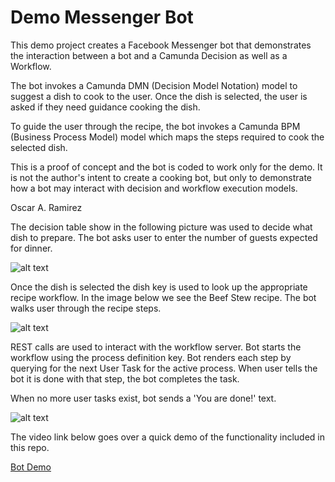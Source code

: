 # Demo Messenger Bot

This demo project creates a Facebook Messenger bot that demonstrates the 
interaction between a bot and a Camunda Decision as well as a Workflow.

The bot invokes a Camunda DMN (Decision Model Notation) model to suggest
a dish to cook to the user. Once the dish is selected, the user is asked
if they need guidance cooking the dish.

To guide the user through the recipe, the bot invokes a Camunda BPM (Business Process Model) model which maps the steps required to cook the selected dish.

This is a proof of concept and the bot is coded to work only for the demo. It
is not the author's intent to create a cooking bot, but only to demonstrate
how a bot may interact with decision and workflow execution models.

Oscar A. Ramirez

The decision table show in the following picture was used to decide what dish to prepare. The bot asks user to enter the number of guests expected for dinner.
 
![alt text](https://cdn.glitch.com/09c5fb51-1714-474d-bcca-ccede5088c33%2FScreen%20Shot%202017-09-24%20at%203.24.22%20PM.png?1506281133113 "Dish Decision Table")

Once the dish is selected the dish key is used to look up the appropriate recipe workflow. In the image below we see the Beef Stew recipe. The bot walks user through the recipe steps. 

![alt text](https://cdn.glitch.com/09c5fb51-1714-474d-bcca-ccede5088c33%2FScreen%20Shot%202017-09-24%20at%203.23.44%20PM.png?1506281121749 "Stew Recipe Workflow")

REST calls are used to interact with the workflow server. Bot starts the workflow using the process definition key. Bot renders each step by querying for the next User Task for the active process. When user tells the bot it is done with that step, the bot completes the task.

When no more user tasks exist, bot sends a 'You are done!' text. 

![alt text](https://cdn.glitch.com/09c5fb51-1714-474d-bcca-ccede5088c33%2FScreen%20Shot%202017-09-24%20at%203.34.58%20PM.png?1506281732531 "Bot in action.")

The video link below goes over a quick demo of the functionality included in this repo.

[Bot Demo](https://youtu.be/yprUvUCE2iU)


